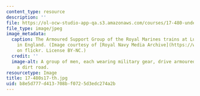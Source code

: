 ```yaml
---
content_type: resource
description: ''
file: https://ol-ocw-studio-app-qa.s3.amazonaws.com/courses/17-480-understanding-military-operations-spring-2017/b8e5d777d413708bf0725d3edc274a2b_17-480s17-th.jpg
file_type: image/jpeg
image_metadata:
  caption: The Armoured Support Group of the Royal Marines trains at Lulworth Range
    in England. (Image courtesy of [Royal Navy Media Archive](https://www.flickr.com/photos/rn_topten/9466099772/in/photolist-cCmNLs-axhhy9-dPskfD-4kxGvh-3k1c5A-dub8qj-6LkwMD-6LpFAS-nKLBHS-6LpGfm-fqueEL-DfxFXE-DfycgE-iq3D4S-CJn7qH-D8hV3A-DhRVHM-DhSsLZ-9BaXUj-CkmPLJ-CJn7SK-DazA3z-Cktrez-RbAG9Z-fjE5Vd-6LpJQL-6LpJkE-adfa5s-6LpHyN-4KUx26-6LpGPY-iiTgRe-4KYH3Q-4KUuYT-4KUufF-RneTtn-XwRNaP-XpxCoX-XpxPYa-9BaY7b-iq4fYV-iq4e5p-4KUxSe-4KUwiF-y5dtMT-X9E8Z5-XkC5SA-rpNi5w-rGjis4-54ryAt)
    on flickr. License BY-NC.)
  credit: ''
  image-alt: A group of men, each wearing military gear, drive armoured vehicles down
    a dirt road.
resourcetype: Image
title: 17-480s17-th.jpg
uid: b8e5d777-d413-708b-f072-5d3edc274a2b
---
```


